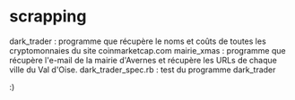 # scrapping

dark_trader : programme que récupère le noms et coûts de toutes les cryptomonnaies du site coinmarketcap.com
mairie_xmas : programme que récupère l'e-mail de la mairie d'Avernes et récupère les URLs de chaque ville du Val d'Oise.
dark_trader_spec.rb : test du programme dark_trader

:)
